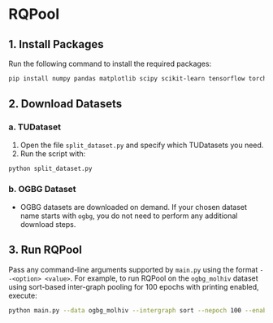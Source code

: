 # RQPool

## 1. Install Packages

Run the following command to install the required packages:

```bash
pip install numpy pandas matplotlib scipy scikit-learn tensorflow torch torch-geometric
```


## 2. Download Datasets

### a. TUDataset

1. Open the file `split_dataset.py` and specify which TUDatasets you need.
2. Run the script with:
```bash
python split_dataset.py
```

### b. OGBG Dataset

- OGBG datasets are downloaded on demand. If your chosen dataset name starts with `ogbg`, you do not need to perform any additional download steps.

## 3. Run RQPool

Pass any command-line arguments supported by `main.py` using the format `--<option> <value>`. For example, to run RQPool on the `ogbg_molhiv` dataset using sort-based inter-graph pooling for 100 epochs with printing enabled, execute:
```bash
python main.py --data ogbg_molhiv --intergraph sort --nepoch 100 --enableprint 1
```
